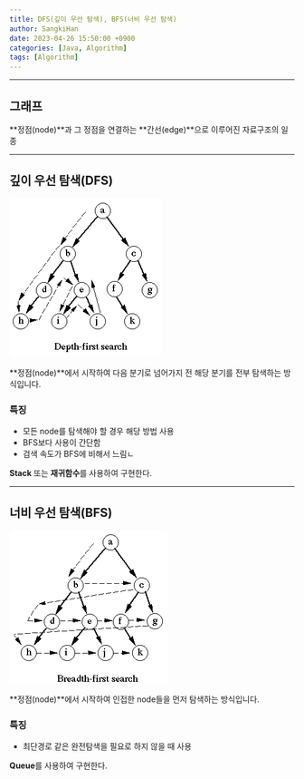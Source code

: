 ```yaml
---
title: DFS(깊이 우선 탐색), BFS(너비 우선 탐색)
author: SangkiHan
date: 2023-04-26 15:50:00 +0900
categories: [Java, Algorithm]
tags: [Algorithm]
---
```


------------
## 그래프

**정점(node)**과 그 정점을 연결하는 **간선(edge)**으로 이루어진 자료구조의 일종

------------
## 깊이 우선 탐색(DFS)

![DFS](/assets/img/post/2023-04-26-algorithm-dfs-bfs/dfs.PNG)

**정점(node)**에서 시작하여 다음 분기로 넘어가지 전 해당 분기를 전부 탐색하는 방식입니다.

### 특징
-   모든 node를 탐색해야 할 경우 해당 방법 사용
-   BFS보다 사용이 간단함
-   검색 속도가 BFS에 비해서 느림ㄴ

**Stack** 또는 **재귀함수**를 사용하여 구현한다.

------------
## 너비 우선 탐색(BFS)

![DFS](/assets/img/post/2023-04-26-algorithm-dfs-bfs/bfs.PNG)

**정점(node)**에서 시작하여 인접한 node들을 먼저 탐색하는 방식입니다.

### 특징
-   최단경로 같은 완전탐색을 필요로 하지 않을 때 사용

**Queue**를 사용하여 구현한다.